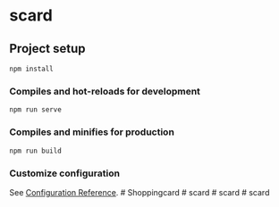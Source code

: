 # scard

## Project setup
```
npm install
```

### Compiles and hot-reloads for development
```
npm run serve
```

### Compiles and minifies for production
```
npm run build
```

### Customize configuration
See [Configuration Reference](https://cli.vuejs.org/config/).
#   S h o p p i n g c a r d  
 #   s c a r d  
 #   s c a r d  
 #   s c a r d  
 